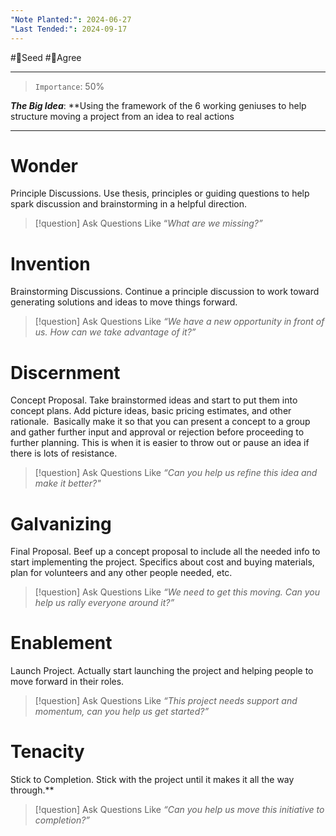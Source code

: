 ```yaml
---
"Note Planted:": 2024-06-27
"Last Tended:": 2024-09-17
---
```

#🌱Seed  #🙂Agree
****
> `Importance`: 50%
 
***The Big Idea***: **Using the framework of the 6 working geniuses to help structure moving a project from an idea to real actions

****
# Wonder

Principle Discussions. Use thesis, principles or guiding questions to help spark discussion and brainstorming in a helpful direction.  

> [!question] Ask Questions Like
> “_What are we missing?”_

# Invention

Brainstorming Discussions. Continue a principle discussion to work toward generating solutions and ideas to move things forward. 

> [!question] Ask Questions Like
> _“We have a new opportunity in front of us. How can we take advantage of it?”_

# Discernment

Concept Proposal. Take brainstormed ideas and start to put them into concept plans. Add picture ideas, basic pricing estimates, and other rationale.  Basically make it so that you can present a concept to a group and gather further input and approval or rejection before proceeding to further planning. This is when it is easier to throw out or pause an idea if there is lots of resistance. 

> [!question] Ask Questions Like
> _“Can you help us refine this idea and make it better?"_

# Galvanizing

Final Proposal. Beef up a concept proposal to include all the needed info to start implementing the project. Specifics about cost and buying materials, plan for volunteers and any other people needed, etc. 

> [!question] Ask Questions Like
>_“We need to get this moving. Can you help us rally everyone around it?”_

# Enablement

Launch Project. Actually start launching the project and helping people to move forward in their roles.

> [!question] Ask Questions Like
>_“This project needs support and momentum, can you help us get started?”_
# Tenacity

Stick to Completion. Stick with the project until it makes it all the way through.**

> [!question] Ask Questions Like
>_“Can you help us move this initiative to completion?”_